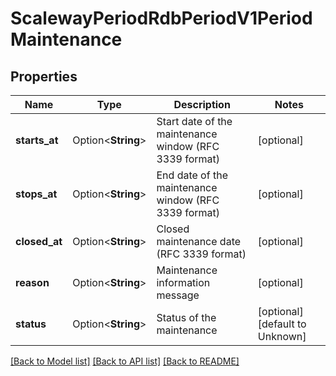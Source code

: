 # ScalewayPeriodRdbPeriodV1PeriodMaintenance

## Properties

Name | Type | Description | Notes
------------ | ------------- | ------------- | -------------
**starts_at** | Option<**String**> | Start date of the maintenance window (RFC 3339 format) | [optional]
**stops_at** | Option<**String**> | End date of the maintenance window (RFC 3339 format) | [optional]
**closed_at** | Option<**String**> | Closed maintenance date (RFC 3339 format) | [optional]
**reason** | Option<**String**> | Maintenance information message | [optional]
**status** | Option<**String**> | Status of the maintenance | [optional][default to Unknown]

[[Back to Model list]](../README.md#documentation-for-models) [[Back to API list]](../README.md#documentation-for-api-endpoints) [[Back to README]](../README.md)



